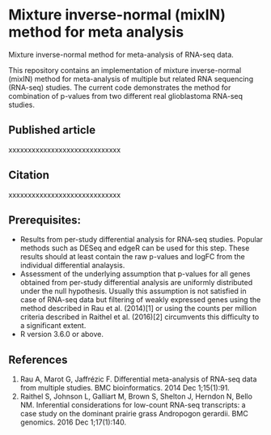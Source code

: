 # Mixture inverse-normal (mixIN) method for meta analysis
Mixture inverse-normal method for meta-analysis of RNA-seq data.

This repository contains an implementation of mixture inverse-normal (mixIN) method for meta-analysis of multiple but related RNA sequencing (RNA-seq) studies. The current code demonstrates the method for combination of p-values from two different real glioblastoma RNA-seq studies.

## Published article
xxxxxxxxxxxxxxxxxxxxxxxxxxxxx

## Citation
xxxxxxxxxxxxxxxxxxxxxxxxxxxxx

## Prerequisites:
* Results from per-study differential analysis for RNA-seq studies. Popular methods such as DESeq and edgeR can be used for this step. These results should at least contain the raw p-values and logFC from the individual differential analaysis.  
* Assessment of the underlying assumption that p-values for all genes obtained from per-study differential analysis are uniformly distributed under the null hypothesis. Usually this assumption is not satisfied in case of RNA-seq data but filtering of weakly expressed genes using the method described in Rau et al. (2014)[1] or using the counts per million criteria described in Raithel et al. (2016)[2] circumvents this difficulty to a significant extent.
* R version 3.6.0 or above.

## References
1. Rau A, Marot G, Jaffrézic F. Differential meta-analysis of RNA-seq data from multiple studies. BMC bioinformatics. 2014 Dec 1;15(1):91.
2. Raithel S, Johnson L, Galliart M, Brown S, Shelton J, Herndon N, Bello NM. Inferential considerations for low-count RNA-seq transcripts: a case study on the dominant prairie grass Andropogon gerardii. BMC genomics. 2016 Dec 1;17(1):140.

